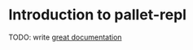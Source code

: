 # Introduction to pallet-repl

TODO: write [great documentation](http://jacobian.org/writing/great-documentation/what-to-write/)
